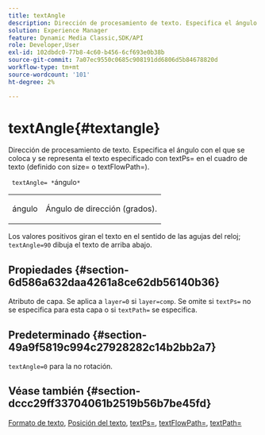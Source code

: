 ```yaml
---
title: textAngle
description: Dirección de procesamiento de texto. Especifica el ángulo con el que se coloca y se representa el texto especificado con textPs= en el cuadro de texto (definido con size= o textFlowPath=).
solution: Experience Manager
feature: Dynamic Media Classic,SDK/API
role: Developer,User
exl-id: 102dbdc0-77b8-4c60-b456-6cf693e0b38b
source-git-commit: 7a07ec9550c0685c908191dd6806d5b84678820d
workflow-type: tm+mt
source-wordcount: '101'
ht-degree: 2%

---
```


# textAngle{#textangle}

Dirección de procesamiento de texto. Especifica el ángulo con el que se coloca y se representa el texto especificado con textPs= en el cuadro de texto (definido con size= o textFlowPath=).

` textAngle= *`ángulo`*`

<table id="simpletable_40832AC4B43A458CA69B225768124F58"> 
 <tr class="strow"> 
  <td class="stentry"> <p> <span class="varname"> ángulo </span> </p> </td> 
  <td class="stentry"> <p>Ángulo de dirección (grados). </p> </td> 
 </tr> 
</table>

Los valores positivos giran el texto en el sentido de las agujas del reloj; `textAngle=90` dibuja el texto de arriba abajo.

## Propiedades {#section-6d586a632daa4261a8ce62db56140b36}

Atributo de capa. Se aplica a `layer=0` si `layer=comp`. Se omite si `textPs=` no se especifica para esta capa o si `textPath=` se especifica.

## Predeterminado {#section-49a9f5819c994c27928282c14b2bb2a7}

`textAngle=0` para la no rotación.

## Véase también {#section-dccc29ff33704061b2519b56b7be45fd}

[Formato de texto](../../../../../is-api/http-ref/image-serving-api-ref/c-http-protocol-reference/c-text-formatting/c-text-formatting.md#concept-0d3136db7f6f49668274541cd4b6364c), [Posición del texto](../../../../../is-api/http-ref/image-serving-api-ref/c-http-protocol-reference/c-text-formatting/r-text-positioning.md#reference-f647443d92914f4b89a7cc5a83267d87), [textPs=](../../../../../is-api/http-ref/image-serving-api-ref/c-http-protocol-reference/c-command-reference/r-textps.md#reference-4209a2a6169f44278da2647cfb0cd767), [textFlowPath=](../../../../../is-api/http-ref/image-serving-api-ref/c-http-protocol-reference/c-command-reference/r-textflowpath.md#reference-0b8d9493d71342f0b6a64a6d221584ef), [textPath=](../../../../../is-api/http-ref/image-serving-api-ref/c-http-protocol-reference/c-command-reference/r-textpath.md#reference-b09cc0902dff4725bdb54d5da4076ccd)
